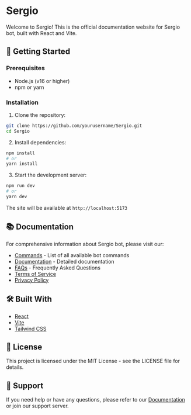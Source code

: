 # Sergio

Welcome to Sergio! This is the official documentation website for Sergio bot, built with React and Vite.

## 🚀 Getting Started

### Prerequisites

- Node.js (v16 or higher)
- npm or yarn

### Installation

1. Clone the repository:

```bash
git clone https://github.com/yourusername/Sergio.git
cd Sergio
```

2. Install dependencies:

```bash
npm install
# or
yarn install
```

3. Start the development server:

```bash
npm run dev
# or
yarn dev
```

The site will be available at `http://localhost:5173`

## 📚 Documentation

For comprehensive information about Sergio bot, please visit our:

- [Commands](src/pages/Commands.jsx) - List of all available bot commands
- [Documentation](src/pages/Documentation.jsx) - Detailed documentation
- [FAQs](src/components/FAQs.jsx) - Frequently Asked Questions
- [Terms of Service](src/pages/TOS.md)
- [Privacy Policy](src/pages/privacyPolicy.md)

## 🛠️ Built With

- [React](https://reactjs.org/)
- [Vite](https://vitejs.dev/)
- [Tailwind CSS](https://tailwindcss.com/)

## 📝 License

This project is licensed under the MIT License - see the LICENSE file for details.

## 🤝 Support

If you need help or have any questions, please refer to our [Documentation](src/pages/Documentation.jsx) or join our support server.
